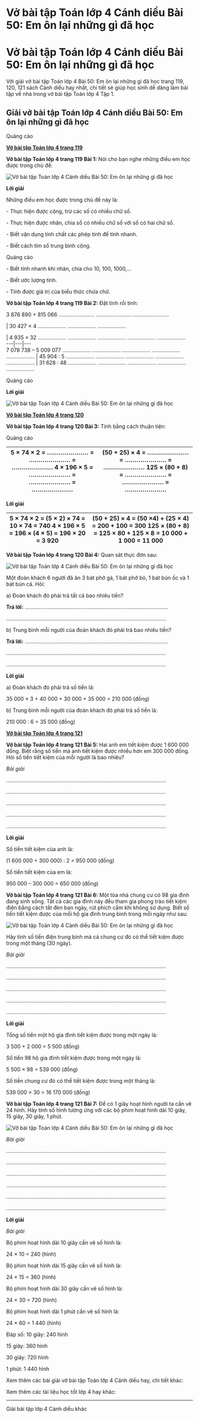 # Vở bài tập Toán lớp 4 Cánh diều Bài 50: Em ôn lại những gì đã học

# Vở bài tập Toán lớp 4 Cánh diều Bài 50: Em ôn lại những gì đã học

Với giải vở bài tập Toán lớp 4 Bài 50: Em ôn lại những gì đã học trang 119, 120, 121 sách Cánh diều hay nhất, chi tiết sẽ giúp học sinh dễ dàng làm bài tập về nhà trong vở bài tập Toán lớp 4 Tập 1.

## Giải vở bài tập Toán lớp 4 Cánh diều Bài 50: Em ôn lại những gì đã học

Quảng cáo

[**Vở bài tập Toán lớp 4 trang 119**](https://vietjack.com/vbt-toan-4-cd/vbt-toan-lop-4-trang-119-canh-dieu.jsp)

**Vở bài tập Toán lớp 4 trang 119 Bài 1:** Nói cho bạn nghe những điều em học được trong chủ đề:

![Vở bài tập Toán lớp 4 Cánh diều Bài 50: Em ôn lại những gì đã học](https://vietjack.com/vbt-toan-4-cd/images/bai-50-em-on-lai-nhung-gi-da-hoc-187556.PNG)

**Lời giải**

Những điều em học được trong chủ đề này là:

\- Thực hiện được cộng, trừ các số có nhiều chữ số.

\- Thực hiện được nhân, chia số có nhiều chữ số với số có hai chữ số.

\- Biết vận dụng tính chất các phép tính để tính nhanh.

\- Biết cách tìm số trung bình cộng.

Quảng cáo

\- Biết tính nhanh khi nhân, chia cho 10, 100, 1000,…

\- Biết ước lượng tính.

\- Tính được giá trị của biểu thức chứa chữ.

**Vở bài tập Toán lớp 4 trang 119 Bài 2:** Đặt tính rồi tính:

3 876 890 + 815 066 …………………… …………………… ……………………   
  
|  30 427 × 4 ..…………….. ..…………….. ..……………..   
  
  
  
|  4 935 × 32 ..…………….. ..…………….. ..…………….. ..…………….. ..……………..  
---|---|---  
7 078 738 – 5 009 077 ..…………….. ..…………….. ..…………….. ..…………….. ..…………….. |  45 904 : 5 ..…………….. ..…………….. ..…………….. ..…………….. ..…………….. |  31 628 : 48 ..…………….. ..…………….. ..…………….. ..…………….. ..……………..  
  
Quảng cáo

**Lời giải**

![Vở bài tập Toán lớp 4 Cánh diều Bài 50: Em ôn lại những gì đã học](https://vietjack.com/vbt-toan-4-cd/images/bai-50-em-on-lai-nhung-gi-da-hoc-187557.PNG)

[**Vở bài tập Toán lớp 4 trang 120**](https://vietjack.com/vbt-toan-4-cd/vbt-toan-lop-4-trang-120-canh-dieu.jsp)

**Vở bài tập Toán lớp 4 trang 120 Bài 3:** Tính bằng cách thuận tiện:

Quảng cáo

5 × 74 × 2 = ………………… = ………………… = …………………  4 × 196 × 5 = ………………… = ………………… = …………………  |  (50 + 25) × 4 = ………………… = ………………… = ………………… 125 × (80 + 8) = ………………… = ………………… = …………………   
---|---  
  
**Lời giải**

5 × 74 × 2 = (5 × 2) × 74 = 10 × 74 = 740 4 × 196 × 5 = 196 × (4 × 5) = 196 × 20 = 3 920 |  (50 + 25) × 4 = (50 ×4) + (25 × 4) = 200 + 100 = 300 125 × (80 + 8) = 125 × 80 + 125 × 8 = 10 000 + 1 000 = 11 000  
---|---  
  
**Vở bài tập Toán lớp 4 trang 120 Bài 4:** Quan sát thực đơn sau:

![Vở bài tập Toán lớp 4 Cánh diều Bài 50: Em ôn lại những gì đã học](https://vietjack.com/vbt-toan-4-cd/images/bai-50-em-on-lai-nhung-gi-da-hoc-187558.PNG)

Một đoàn khách 6 người đã ăn 3 bát phở gà, 1 bát phở bò, 1 bát bún ốc và 1 bát bún cá. Hỏi:

a) Đoàn khách đó phải trả tất cả bao nhiêu tiền?

**Trả lời:** ……………………………………………………………………………………

……………………………………………………………………………………………..

b) Trung bình mỗi người của đoàn khách đó phải trả bao nhiêu tiền?

**Trả lời:** ……………………………………………………………………………………

……………………………………………………………………………………………..

……………………………………………………………………………………………..

**Lời giải**

a) Đoàn khách đó phải trả số tiền là:

35 000 × 3 + 40 000 + 30 000 + 35 000 = 210 000 (đồng)

b) Trung bình mỗi người của đoàn khách đó phải trả số tiền là:

210 000 : 6 = 35 000 (đồng)

[**Vở bài tập Toán lớp 4 trang 121**](https://vietjack.com/vbt-toan-4-cd/vbt-toan-lop-4-trang-121-canh-dieu.jsp)

**Vở bài tập Toán lớp 4 trang 121 Bài 5:** Hai anh em tiết kiệm được 1 600 000 đồng. Biết rằng số tiền mà anh tiết kiệm được nhiều hơn em 300 000 đồng. Hỏi số tiền tiết kiệm của mỗi người là bao nhiêu?

_Bài giải_

………..……………………………………………………………………………………

……………………………………………………………………………………………..

……………………………………………………………………………………………..

……………………………………………………………………………………………..

……………………………………………………………………………………………..

**Lời giải**

Số tiền tiết kiệm của anh là:

(1 600 000 + 300 000) : 2 = 950 000 (đồng)

Số tiền tiết kiệm của em là:

950 000 – 300 000 = 650 000 (đồng)

**Vở bài tập Toán lớp 4 trang 121 Bài 6:** Một tòa nhà chung cư có 98 gia đình đang sinh sống. Tất cả các gia đình này đều tham gia phong trào tiết kiệm điện bằng cách tắt đèn ban ngày, rút phích cắm khi không sử dụng. Biết số tiền tiết kiệm được của mỗi hộ gia đình trung bình trong mỗi ngày như sau:

![Vở bài tập Toán lớp 4 Cánh diều Bài 50: Em ôn lại những gì đã học](https://vietjack.com/vbt-toan-4-cd/images/bai-50-em-on-lai-nhung-gi-da-hoc-187559.PNG)

Hãy tính số tiền điện trung bình mà cả chung cư đó có thể tiết kiệm được trong một tháng (30 ngày).

_Bài giải_

………..……………………………………………………………………………………

……………………………………………………………………………………………..

……………………………………………………………………………………………..

……………………………………………………………………………………………..

……………………………………………………………………………………………..

**Lời giải**

Tổng số tiền một hộ gia đình tiết kiệm được trong một ngày là:

3 500 + 2 000 = 5 500 (đồng)

Số tiền 98 hộ gia đình tiết kiệm được trong một ngày là:

5 500 × 98 = 539 000 (đồng)

Số tiền chung cư đó có thể tiết kiệm được trong một tháng là:

539 000 × 30 = 16 170 000 (đồng)

**Vở bài tập Toán lớp 4 trang 121 Bài 7:** Để có 1 giây hoạt hình người ta cần vẽ 24 hình. Hãy tính số hình tương ứng với các bộ phim hoạt hình dài 10 giây, 15 giây, 30 giây, 1 phút.

![Vở bài tập Toán lớp 4 Cánh diều Bài 50: Em ôn lại những gì đã học](https://vietjack.com/vbt-toan-4-cd/images/bai-50-em-on-lai-nhung-gi-da-hoc-187555.PNG)

_Bài giải_

………..……………………………………………………………………………………

……………………………………………………………………………………………..

……………………………………………………………………………………………..

……………………………………………………………………………………………..

……………………………………………………………………………………………..

……………………………………………………………………………………………..

**Lời giải**

_Bài giải_

Bộ phim hoạt hình dài 10 giây cần vẽ số hình là:

24 × 10 = 240 (hình)

Bộ phim hoạt hình dài 15 giây cần vẽ số hình là:

24 × 15 = 360 (hình)

Bộ phim hoạt hình dài 30 giây cần vẽ số hình là:

24 × 30 = 720 (hình)

Bộ phim hoạt hình dài 1 phút cần vẽ số hình là:

24 × 60 = 1 440 (hình)

Đáp số: 10 giây: 240 hình

15 giây: 360 hình

30 giây: 720 hình

1 phút: 1 440 hình

Xem thêm các bài giải vở bài tập Toán lớp 4 Cánh diều hay, chi tiết khác:

Xem thêm các tài liệu học tốt lớp 4 hay khác:

* * *

Giải bài tập lớp 4 Cánh diều khác
